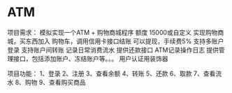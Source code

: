 # ATM
项目需求：
        模拟实现一个ATM + 购物商城程序
        额度 15000或自定义
        实现购物商城，买东西加入 购物车，调用信用卡接口结账
        可以提现，手续费5%
        支持多账户登录
        支持账户间转账
        记录日常消费流水
        提供还款接口
        ATM记录操作日志
        提供管理接口，包括添加账户、冻结账户等。。。
        用户认证用装饰器

项目功能：
	    1、登录
        2、注册
        3、查看余额
        4、转账
        5、还款
        6、取款
        7、查看流水
        8、购物
        9、查看购买商品
